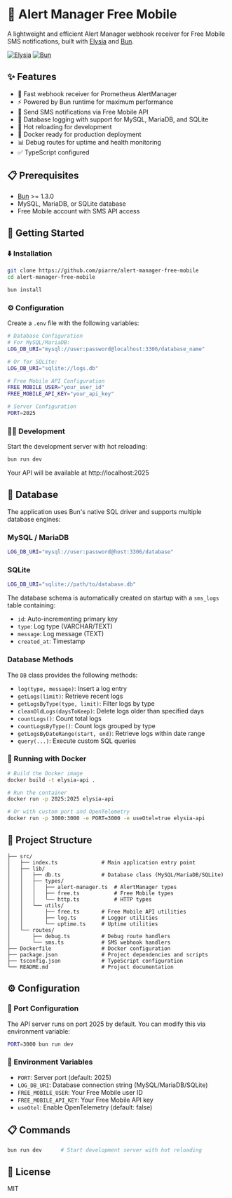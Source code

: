 # 🚀 Alert Manager Free Mobile

A lightweight and efficient Alert Manager webhook receiver for Free Mobile SMS notifications, built with [Elysia](https://elysiajs.com/) and [Bun](https://bun.sh/).

[![Elysia](https://img.shields.io/badge/powered%20by-Elysia-blue.svg)](https://elysiajs.com/)
[![Bun](https://img.shields.io/badge/runtime-Bun-black.svg)](https://bun.sh/)

## ✨ Features

- 🚀 Fast webhook receiver for Prometheus AlertManager
- ⚡ Powered by Bun runtime for maximum performance
- 🔔 Send SMS notifications via Free Mobile API
- 💾 Database logging with support for MySQL, MariaDB, and SQLite
- 🔄 Hot reloading for development
- 🐳 Docker ready for production deployment
- 📊 Debug routes for uptime and health monitoring
- ✅ TypeScript configured

## 📋 Prerequisites

- [Bun](https://bun.sh/) >= 1.3.0
- MySQL, MariaDB, or SQLite database
- Free Mobile account with SMS API access

## 🚦 Getting Started

### ⬇️ Installation

```bash
git clone https://github.com/piarre/alert-manager-free-mobile
cd alert-manager-free-mobile

bun install
```

### ⚙️ Configuration

Create a `.env` file with the following variables:

```bash
# Database Configuration
# For MySQL/MariaDB:
LOG_DB_URI="mysql://user:password@localhost:3306/database_name"

# Or for SQLite:
LOG_DB_URI="sqlite://logs.db"

# Free Mobile API Configuration
FREE_MOBILE_USER="your_user_id"
FREE_MOBILE_API_KEY="your_api_key"

# Server Configuration
PORT=2025
```

### 👨‍💻 Development

Start the development server with hot reloading:

```bash
bun run dev
```

Your API will be available at http://localhost:2025

## 💾 Database

The application uses Bun's native SQL driver and supports multiple database engines:

### MySQL / MariaDB
```bash
LOG_DB_URI="mysql://user:password@host:3306/database"
```

### SQLite
```bash
LOG_DB_URI="sqlite://path/to/database.db"
```

The database schema is automatically created on startup with a `sms_logs` table containing:
- `id`: Auto-incrementing primary key
- `type`: Log type (VARCHAR/TEXT)
- `message`: Log message (TEXT)
- `created_at`: Timestamp

### Database Methods

The `DB` class provides the following methods:

- `log(type, message)`: Insert a log entry
- `getLogs(limit)`: Retrieve recent logs
- `getLogsByType(type, limit)`: Filter logs by type
- `cleanOldLogs(daysToKeep)`: Delete logs older than specified days
- `countLogs()`: Count total logs
- `countLogsByType()`: Count logs grouped by type
- `getLogsByDateRange(start, end)`: Retrieve logs within date range
- `query(...)`: Execute custom SQL queries

### 🐳 Running with Docker

```bash
# Build the Docker image
docker build -t elysia-api .

# Run the container
docker run -p 2025:2025 elysia-api

# Or with custom port and OpenTelemetry
docker run -p 3000:3000 -e PORT=3000 -e useOtel=true elysia-api
```

## 📁 Project Structure

```
├── src/
│   ├── index.ts              # Main application entry point
│   ├── lib/
│   │   ├── db.ts             # Database class (MySQL/MariaDB/SQLite)
│   │   ├── types/
│   │   │   ├── alert-manager.ts  # AlertManager types
│   │   │   ├── free.ts           # Free Mobile types
│   │   │   └── http.ts           # HTTP types
│   │   └── utils/
│   │       ├── free.ts       # Free Mobile API utilities
│   │       ├── log.ts        # Logger utilities
│   │       └── uptime.ts     # Uptime utilities
│   └── routes/
│       ├── debug.ts          # Debug route handlers
│       └── sms.ts            # SMS webhook handlers
├── Dockerfile                # Docker configuration
├── package.json              # Project dependencies and scripts
├── tsconfig.json             # TypeScript configuration
└── README.md                 # Project documentation
```

## ⚙️ Configuration

### 🔌 Port Configuration

The API server runs on port 2025 by default. You can modify this via environment variable:

```bash
PORT=3000 bun run dev
```

### 🔐 Environment Variables

- `PORT`: Server port (default: 2025)
- `LOG_DB_URI`: Database connection string (MySQL/MariaDB/SQLite)
- `FREE_MOBILE_USER`: Your Free Mobile user ID
- `FREE_MOBILE_API_KEY`: Your Free Mobile API key
- `useOtel`: Enable OpenTelemetry (default: false)

## 📋 Commands

```bash
bun run dev      # Start development server with hot reloading
```

## 🔐 License

MIT